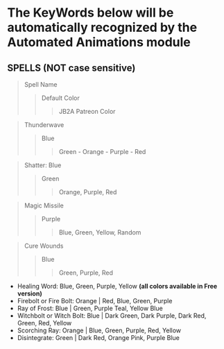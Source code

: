 # The KeyWords below will be automatically recognized by the Automated Animations module  

## SPELLS  (NOT case sensitive)
>Spell Name
>>Default Color
>>>JB2A Patreon Color

>Thunderwave
>>Blue
>>>Green - Orange - Purple - Red  

>Shatter: Blue
>>Green
>>>Orange, Purple, Red  

>Magic Missile
>>Purple
>>>Blue, Green, Yellow, Random  

>Cure Wounds
>>Blue
>>>Green, Purple, Red  

- Healing Word: Blue, Green, Purple, Yellow **(all colors available in Free version)**
- Firebolt or Fire Bolt: Orange | Red, Blue, Green, Purple
- Ray of Frost: Blue | Green, Purple Teal, Yellow Blue
- Witchbolt or Witch Bolt: Blue | Dark Green, Dark Purple, Dark Red, Green, Red, Yellow
- Scorching Ray: Orange | Blue, Green, Purple, Red, Yellow
- Disintegrate: Green | Dark Red, Orange Pink, Purple Blue



